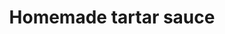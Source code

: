 ---
title: Homemade tartar sauce
favorite: true
source: 
source_url: 
yield: 
active_time: 
total_time: 
tags: condiments
ingredients: |-
  * 1 cup mayo 
  * Salt and pepper 
  * 1 tsp lemon juice 
  * 1/2 tsp horseradish sauce 
  * 2 tbsp spicy pickle, chopped fine 
  * 1/2 tsp onion powder
instructions:
---